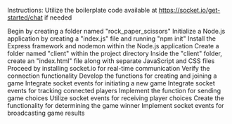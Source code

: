 Instructions:
Utilize the boilerplate code available at https://socket.io/get-started/chat if needed

Begin by creating a folder named "rock_paper_scissors"
Initialize a Node.js application by creating a "index.js" file and running "npm init"
Install the Express framework and nodemon within the Node.js application
Create a folder named "client" within the project directory
Inside the "client" folder, create an "index.html" file along with separate JavaScript and CSS files
Proceed by installing socket.io for real-time communication
Verify the connection functionality
Develop the functions for creating and joining a game
Integrate socket events for initiating a new game
Integrate socket events for tracking connected players
Implement the function for sending game choices
Utilize socket events for receiving player choices
Create the functionality for determining the game winner
Implement socket events for broadcasting game results
